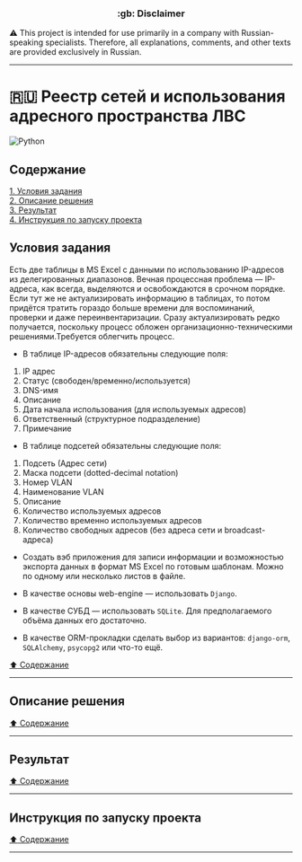 <h3 align="center">:gb: Disclaimer</h3>

:warning: This project is intended for use primarily in a company with
Russian-speaking specialists. Therefore, all explanations, comments, and other
texts are provided exclusively in Russian.

----

# :ru: Реестр сетей и использования адресного пространства ЛВС #

![Python](https://img.shields.io/badge/python-3670A0?style=plastic&logo=python&logoColor=ffdd54)

## Содержание ##

[1. Условия задания](#условия-задания)    
[2. Описание решения](#описание-решения)    
[3. Результат](#результат)    
[4. Инструкция по запуску проекта](#инструкция-по-запуску-проекта)    

## Условия задания ##

Есть две таблицы в MS Excel с данными по использованию IP-адресов из
делегированных диапазонов. Вечная процессная проблема&nbsp;&mdash; IP-адреса,
как всегда, выделяются и освобождаются в срочном порядке. Если тут же не
актуализировать информацию в таблицах, то потом придётся тратить гораздо больше
времени для воспоминаний, проверки и даже переинвентаризации. Сразу
актуализировать редко получается, поскольку процесс обложен
организационно-техническими решениями.Требуется облегчить процесс.

- В таблице IP-адресов обязательны следующие поля:

1. IP адрес
2. Статус (свободен/временно/используется)
3. DNS-имя
4. Описание
5. Дата начала использования (для используемых адресов)
6. Ответственный (структурное подразделение)
7. Примечание

- В таблице подсетей обязательны следующие поля:

1. Подсеть (Адрес сети)
2. Маска подсети (dotted-decimal notation)
3. Номер VLAN
4. Наименование VLAN
5. Описание
6. Количество используемых адресов
7. Количество временно используемых адресов
8. Количество свободных адресов (без адреса сети и broadcast-адреса)

- Создать вэб приложения для записи информации и возможностью экспорта данных
в формат MS Excel по готовым шаблонам. Можно по одному или несколько листов в
файле.

- В качестве основы web-engine&nbsp;&mdash; использовать `Django`.

- В качестве СУБД&nbsp;&mdash; использовать `SQLite`. Для предполагаемого объёма
данных его достаточно.

- В качестве ORM-прокладки сделать выбор из вариантов: `django-orm`,
`SQLAlchemy`, `psycopg2` или что-то ещё.

[:arrow_up: Содержание](#содержание)

----

## Описание решения ##

[:arrow_up: Содержание](#содержание)

----

## Результат ##

[:arrow_up: Содержание](#содержание)

----

## Инструкция по запуску проекта ##

[:arrow_up: Содержание](#содержание)

----
